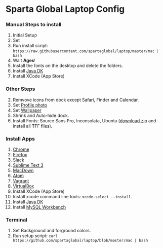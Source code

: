 # Sparta Global Laptop Config

### Manual Steps to install

1. Initial Setup
2. Set 
2. Run install script: `https://raw.githubusercontent.com/spartaglobal/laptop/master/mac | bash`
3. Wait **Ages**!
4. Install the fonts on the desktop and delete the folders.
5. Install [Java DK](http://www.oracle.com/technetwork/java/javase/downloads/jdk8-downloads-2133151.html)
6. Install XCode (App Store)


### Other Steps

2. Remvove icons from dock except Safari, Finder and Calendar.
3. Set [Profile photo](https://raw.githubusercontent.com/spartaglobal/laptop/master/assets/avatar.png)
4. Set [Wallpaper](https://raw.githubusercontent.com/spartaglobal/laptop/master/assets/desktop-bg.png)
5. Shrink and Auto-hide dock.
6. Install Fonts: Source Sans Pro, Inconsolata, Ubuntu ([download zip](https://raw.githubusercontent.com/spartaglobal/laptop/master/assets/fonts.zip) and install all TFF files).

### Install Apps

1. [Chrome](https://www.google.com/chrome/browser/desktop/index.html)
2. [Firefox](https://www.mozilla.org/en-GB/firefox/new/)
3. [Slack](https://slack.com/downloads)
5. [Sublime Text 3](https://www.sublimetext.com/3)
6. [MacDown](http://macdown.uranusjr.com/)
7. [Atom](https://atom.io/)
8. [Vagrant](https://www.vagrantup.com/downloads.html)
9. [VirtualBox](https://www.virtualbox.org/wiki/Downloads)
10. Install XCode (App Store)
11. Install xcode command line tools: `xcode-select --install`.
12. Install [Java DK](http://www.oracle.com/technetwork/java/javase/downloads/jdk8-downloads-2133151.html)
13. Install [MySQL Workbench](https://dev.mysql.com/downloads/workbench/)

### Terminal
1. Set Background and forground colors.
2. Run setup script: `curl https://github.com/spartaglobal/laptop/blob/master/mac | bash`

